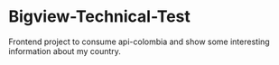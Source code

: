 # Bigview-Technical-Test
Frontend project to consume api-colombia and show some interesting information about my country.
